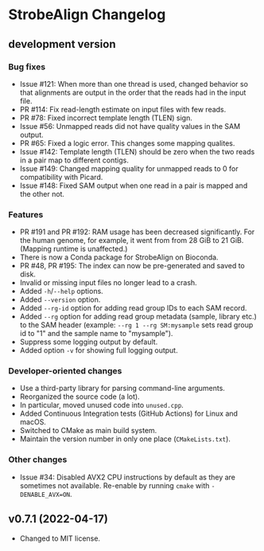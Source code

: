 # StrobeAlign Changelog

## development version

### Bug fixes

* Issue #121: When more than one thread is used, changed behavior so that
  alignments are output in the order that the reads had in the input file.
* PR #114: Fix read-length estimate on input files with few reads.
* PR #78: Fixed incorrect template length (TLEN) sign.
* Issue #56: Unmapped reads did not have quality values in the SAM output.
* PR #65: Fixed a logic error. This changes some mapping qualites.
* Issue #142: Template length (TLEN) should be zero when the two reads in a pair
  map to different contigs.
* Issue #149: Changed mapping quality for unmapped reads to 0 for compatibility
  with Picard.
* Issue #148: Fixed SAM output when one read in a pair is mapped and the other
  not.

### Features

* PR #191 and PR #192: RAM usage has been decreased significantly. For the
  human genome, for example, it went from from 28 GiB to 21 GiB. (Mapping
  runtime is unaffected.)
* There is now a Conda package for StrobeAlign on Bioconda.
* PR #48, PR #195: The index can now be pre-generated and saved to disk.
* Invalid or missing input files no longer lead to a crash.
* Added `-h`/`--help` options.
* Added `--version` option.
* Added `--rg-id` option for adding read group IDs to each SAM record.
* Added `--rg` option for adding read group metadata (sample, library etc.)
  to the SAM header (example: `--rg 1 --rg SM:mysample` sets read group id to
  "1" and the sample name to "mysample").
* Suppress some logging output by default.
* Added option `-v` for showing full logging output.

### Developer-oriented changes

* Use a third-party library for parsing command-line arguments.
* Reorganized the source code (a lot).
* In particular, moved unused code into `unused.cpp`.
* Added Continuous Integration tests (GitHub Actions) for Linux and macOS.
* Switched to CMake as main build system.
* Maintain the version number in only one place (`CMakeLists.txt`).

### Other changes

* Issue #34: Disabled AVX2 CPU instructions by default as they are sometimes not
  available. Re-enable by running `cmake` with `-DENABLE_AVX=ON`.


## v0.7.1 (2022-04-17)

* Changed to MIT license.
